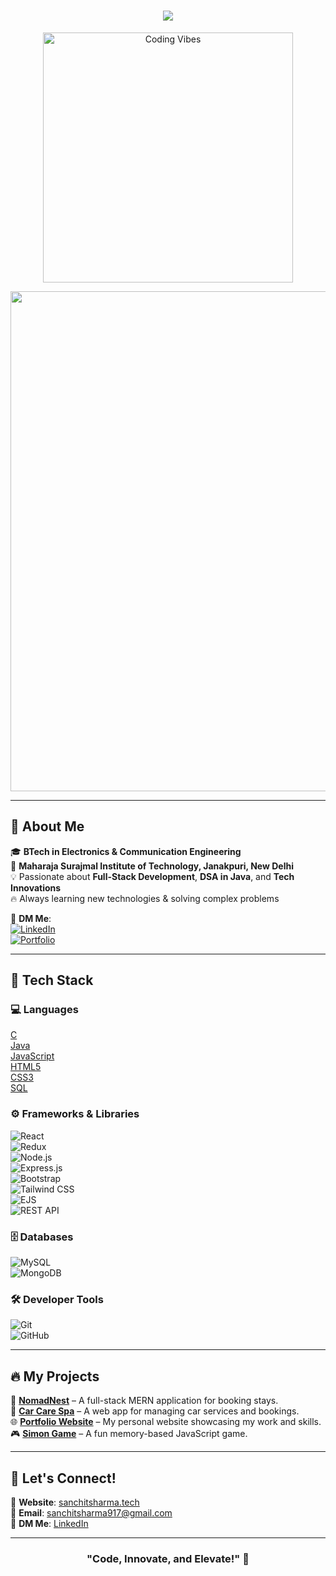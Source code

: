 <h1 align="center">
  <img src="https://readme-typing-svg.herokuapp.com?font=Fira+Code&size=30&pause=1000&color=F75C7E&center=true&vCenter=true&width=800&lines=🚀+Welcome+to+My+GitHub+Profile!;MERN+Stack+Developer+%7C+Full-Stack+Developer;⚡+Building+Scalable+Web+Applications;🚀+Passionate+About+Technology+and+Innovation;🔥+Solving+Real-World+Problems+With+Code;📚+DSA+in+Java;🎯+Always+Learning+and+Growing!;✨+Let's+Create+Something+Amazing!">
</h1>

<div align="center">
    <img align="center" alt="Coding Vibes" width="400" src="https://user-images.githubusercontent.com/74038190/212750147-854a394f-fee9-4080-9770-78a4b7ece53f.gif">
</div>
<p align="center">
  <img src="https://i.imgur.com/waxVImv.gif" width="800">
</p>

---

## 🌟 About Me  
🎓 **BTech in Electronics & Communication Engineering**  
📍 **Maharaja Surajmal Institute of Technology, Janakpuri, New Delhi**  
💡 Passionate about **Full-Stack Development**, **DSA in Java**, and **Tech Innovations**  
🔥 Always learning new technologies & solving complex problems  

🔗 **DM Me**:  
[![LinkedIn](https://img.shields.io/badge/LinkedIn-Sanchit%20Sharma-blue?style=flat&logo=linkedin)](https://www.linkedin.com/in/sanchit-shrma)   
[![Portfolio](https://img.shields.io/badge/Portfolio-sanchitsharma.tech-FF5733?style=flat&logo=web)](https://www.sanchitsharma.tech)  

---

## 🚀 Tech Stack

### 💻 Languages  
[C](https://img.shields.io/badge/-C-A8B9CC?style=flat-square&logo=c&logoColor=white)  
[Java](https://img.shields.io/badge/-Java-007396?style=flat-square&logo=java&logoColor=white)  
[JavaScript](https://img.shields.io/badge/-JavaScript-F7DF1E?style=flat-square&logo=javascript&logoColor=black)  
[HTML5](https://img.shields.io/badge/-HTML5-E34F26?style=flat-square&logo=html5&logoColor=white)  
[CSS3](https://img.shields.io/badge/-CSS3-1572B6?style=flat-square&logo=css3&logoColor=white)  
[SQL](https://img.shields.io/badge/-SQL-4479A1?style=flat-square&logo=mysql&logoColor=white)  

### ⚙️ Frameworks & Libraries  
![React](https://img.shields.io/badge/-React-61DAFB?style=flat-square&logo=react&logoColor=black)  
![Redux](https://img.shields.io/badge/-Redux-764ABC?style=flat-square&logo=redux&logoColor=white)  
![Node.js](https://img.shields.io/badge/-Node.js-339933?style=flat-square&logo=node.js&logoColor=white)  
![Express.js](https://img.shields.io/badge/-Express.js-000000?style=flat-square&logo=express&logoColor=white)  
![Bootstrap](https://img.shields.io/badge/-Bootstrap-563D7C?style=flat-square&logo=bootstrap&logoColor=white)  
![Tailwind CSS](https://img.shields.io/badge/-TailwindCSS-38B2AC?style=flat-square&logo=tailwind-css&logoColor=white)  
![EJS](https://img.shields.io/badge/-EJS-8A4182?style=flat-square&logo=ejs&logoColor=white)  
![REST API](https://img.shields.io/badge/-REST%20APIs-FF6F61?style=flat-square&logo=api&logoColor=white)  

### 🗄️ Databases  
![MySQL](https://img.shields.io/badge/-MySQL-4479A1?style=flat-square&logo=mysql&logoColor=white)  
![MongoDB](https://img.shields.io/badge/-MongoDB-4EA94B?style=flat-square&logo=mongodb&logoColor=white)  

### 🛠️ Developer Tools  
![Git](https://img.shields.io/badge/-Git-F05032?style=flat-square&logo=git&logoColor=white)  
![GitHub](https://img.shields.io/badge/-GitHub-181717?style=flat-square&logo=github&logoColor=white)  

---

## 🔥 My Projects

💼 **[NomadNest](https://github.com/sanchitsharma/wanderlust)** – A full-stack MERN application for booking stays.   
🚗 **[Car Care Spa](https://github.com/sanchitsharma/car-care-spa)** – A web app for managing car services and bookings.  
🌐 **[Portfolio Website](https://www.sanchitsharma.tech)** – My personal website showcasing my work and skills.  
🎮 **[Simon Game](https://github.com/sanchitsharma/simon-game)** – A fun memory-based JavaScript game.  

---

## 🤝 Let's Connect!
💼 **Website**: [sanchitsharma.tech](https://www.sanchitsharma.tech)  
📧 **Email**: sanchitsharma917@gmail.com  
📱 **DM Me**: [LinkedIn](https://www.linkedin.com/in/sanchit-shrma)  

---

<h3 align="center">"Code, Innovate, and Elevate!" 🚀</h3>
